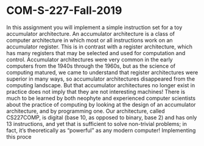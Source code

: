 # COM-S-227-Fall-2019
In this assignment you will implement a simple instruction set for a toy accumulator architecture. An
accumulator architecture is a class of computer architecture in which most or all instructions work on an
accumulator register. This is in contrast with a register architecture, which has many registers that may be
selected and used for computation and control.
Accumulator architectures were very common in the early computers from the 1940s through the 1960s,
but as the science of computing matured, we came to understand that register architectures were superior in
many ways, so accumulator architectures disappeared from the computing landscape.
But that accumulator architectures no longer exist in practice does not imply that they are not interesting
machines! There is much to be learned by both neophyte and experienced computer scientists about the
practice of computing by looking at the design of an accumulator architecture, and by programming one.
Our architecture, called CS227COMP, is digital (base 10, as opposed to binary, base 2) and has only 13
instructions, and yet that is sufficient to solve non-trivial problems; in fact, it’s theoretically as “powerful”
as any modern computer!
Implementing this proce
